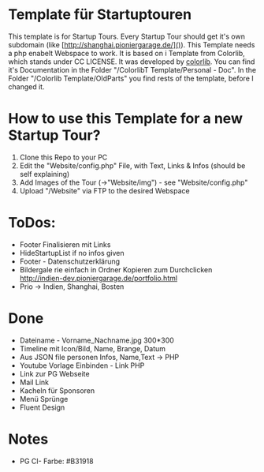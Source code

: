 # Template für Startuptouren
This template is for Startup Tours. Every Startup Tour should get it's own subdomain (like [http://shanghai.pioniergarage.de/]()). This Template needs a php enabelt Webspace to work. It is based on i Template from Colorlib, which stands under CC LICENSE. It was developed by [colorlib](https://colorlib.com/). You can find it's Documentation in the Folder "/ColorlibT Template/Personal - Doc". In the Folder  "/Colorlib Template/OldParts" you find rests of the template, before I changed it.

# How to use this Template for a new Startup Tour?
1. Clone this Repo to your PC
2. Edit the "Website/config.php" File, with Text, Links & Infos (should be self explaining)
3. Add Images of the Tour (->"Website/img") - see "Website/config.php"
4. Upload "/Website" via FTP to the desired Webspace

# ToDos:
* Footer Finalisieren mit Links
* HideStartupList if no infos given
* Footer - Datenschutzerklärung
* Bildergale rie einfach in Ordner Kopieren zum Durchclicken http://indien-dev.pioniergarage.de/portfolio.html
* Prio -> Indien, Shanghai, Bosten


# Done
* Dateiname - Vorname_Nachname.jpg 300*300
* Timeline mit Icon/Bild, Name, Brange, Datum
* Aus JSON file personen Infos, Name,Text  -> PHP
* Youtube Vorlage Einbinden - Link PHP
* Link zur PG Webseite
* Mail Link
* Kacheln für Sponsoren
* Menü Sprünge
* Fluent Design

# Notes
* PG CI- Farbe: #B31918
